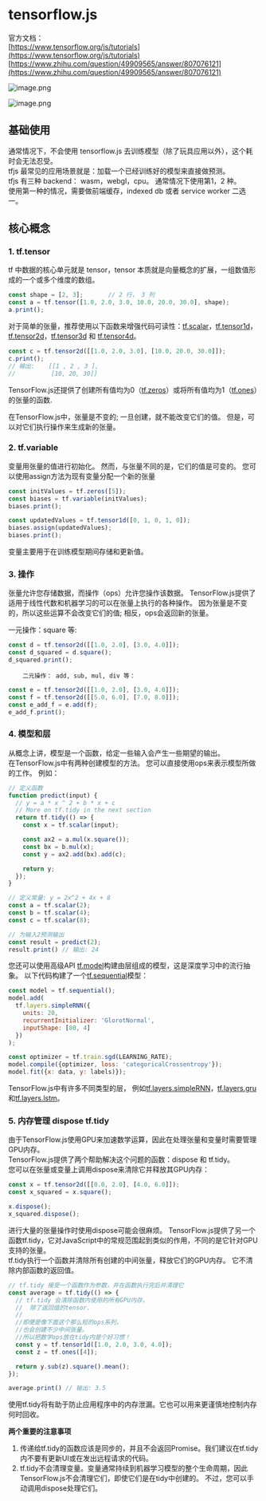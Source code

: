 # tensorflow.js

官方文档：        
[https://www.tensorflow.org/js/tutorials](https://www.tensorflow.org/js/tutorials)        
[https://www.zhihu.com/question/49909565/answer/807076121](https://www.zhihu.com/question/49909565/answer/807076121)        
        
![image.png](https://intranetproxy.alipay.com/skylark/lark/0/2020/png/150502/1591505758739-7d43c42a-da98-4072-af89-00a47816dbab.png#align=left&display=inline&height=699&margin=%5Bobject%20Object%5D&name=image.png&originHeight=1398&originWidth=1440&size=454145&status=done&style=none&width=720)        

![image.png](https://intranetproxy.alipay.com/skylark/lark/0/2020/png/150502/1591505546289-5bc6d76a-a864-4009-be7b-fc0ca88d5b18.png#align=left&display=inline&height=158&margin=%5Bobject%20Object%5D&name=image.png&originHeight=316&originWidth=554&size=156726&status=done&style=none&width=277)

## 基础使用
通常情况下，不会使用 tensorflow.js 去训练模型（除了玩具应用以外），这个耗时会无法忍受。        
tfjs 最常见的应用场景就是：加载一个已经训练好的模型来直接做预测。        
tfjs 有三种 backend： wasm，webgl，cpu。 通常情况下使用第1，2 种。        
使用第一种的情况，需要做前端缓存，indexed db 或者 service worker 二选一。        


## 核心概念

### 1. tf.tensor
tf 中数据的核心单元就是 tensor，tensor 本质就是向量概念的扩展，一组数值形成的一个或多个维度的数组。
```javascript
const shape = [2, 3];		// 2 行， 3 列
const a = tf.tensor([1.0, 2.0, 3.0, 10.0, 20.0, 30.0], shape);	 
a.print();
```
对于简单的张量，推荐使用以下函数来增强代码可读性：[tf.scalar](https://js.tensorflow.org/api/latest/index.html%23scalar)，[tf.tensor1d](https://js.tensorflow.org/api/latest/index.html%23tensor1d)，[tf.tensor2d](https://js.tensorflow.org/api/latest/index.html%23tensor2d)，[tf.tensor3d](https://js.tensorflow.org/api/latest/index.html%23tensor3d) 和 [tf.tensor4d](https://js.tensorflow.org/api/latest/index.html%23tensor4d)。

```javascript
const c = tf.tensor2d([[1.0, 2.0, 3.0], [10.0, 20.0, 30.0]]);
c.print();
// 输出:    [[1 , 2 , 3 ],
//          [10, 20, 30]]
```
TensorFlow.js还提供了创建所有值均为0（[tf.zeros](https://js.tensorflow.org/api/latest/index.html%23zeros)）或将所有值均为1（[tf.ones](https://js.tensorflow.org/api/latest/index.html%23ones)）的张量的函数.

在TensorFlow.js中，张量是不变的; 一旦创建，就不能改变它们的值。         但是，可以对它们执行操作来生成新的张量。

### 2. tf.variable
变量用张量的值进行初始化。 然而，与张量不同的是，它们的值是可变的。 您可以使用assign方法为现有变量分配一个新的张量
```javascript
const initValues = tf.zeros([5]);
const biases = tf.variable(initValues);
biases.print();

const updatedValues = tf.tensor1d([0, 1, 0, 1, 0]);
biases.assign(updatedValues);
biases.print();
```
变量主要用于在训练模型期间存储和更新值。


### 3. 操作
张量允许您存储数据，而操作（ops）允许您操作该数据。 TensorFlow.js提供了适用于线性代数和机器学习的可以在张量上执行的各种操作。 因为张量是不变的，所以这些运算不会改变它们的值; 相反，ops会返回新的张量。

一元操作：square 等:
```javascript
const d = tf.tensor2d([[1.0, 2.0], [3.0, 4.0]]);
const d_squared = d.square();
d_squared.print();
```

        二元操作： add, sub, mul, div 等：
```javascript
const e = tf.tensor2d([[1.0, 2.0], [3.0, 4.0]]);
const f = tf.tensor2d([[5.0, 6.0], [7.0, 8.0]]);
const e_add_f = e.add(f);
e_add_f.print();
```


### 4. 模型和层
从概念上讲，模型是一个函数，给定一些输入会产生一些期望的输出。        
在TensorFlow.js中有两种创建模型的方法。 您可以直接使用ops来表示模型所做的工作。 例如：
```javascript
// 定义函数
function predict(input) {
  // y = a * x ^ 2 + b * x + c
  // More on tf.tidy in the next section
  return tf.tidy(() => {
    const x = tf.scalar(input);

    const ax2 = a.mul(x.square());
    const bx = b.mul(x);
    const y = ax2.add(bx).add(c);

    return y;
  });
}

// 定义常量: y = 2x^2 + 4x + 8
const a = tf.scalar(2);
const b = tf.scalar(4);
const c = tf.scalar(8);

// 为输入2预测输出
const result = predict(2);
result.print() // 输出: 24
```
您还可以使用高级API [tf.model](https://js.tensorflow.org/api/latest/index.html%23model)构建由层组成的模型，这是深度学习中的流行抽象。 以下代码构建了一个[tf.sequential](https://js.tensorflow.org/api/latest/index.html%23sequential)模型：
```javascript
const model = tf.sequential();
model.add(
  tf.layers.simpleRNN({
    units: 20,
    recurrentInitializer: 'GlorotNormal',
    inputShape: [80, 4]
  })
);

const optimizer = tf.train.sgd(LEARNING_RATE);
model.compile({optimizer, loss: 'categoricalCrossentropy'});
model.fit({x: data, y: labels)});
```
TensorFlow.js中有许多不同类型的层， 例如[tf.layers.simpleRNN](https://js.tensorflow.org/api/latest/index.html%23layers.simpleRNN)，[tf.layers.gru](https://js.tensorflow.org/api/latest/index.html%23layers.gru)和[tf.layers.lstm](https://js.tensorflow.org/api/latest/index.html%23layers.lstm)。


### 5. 内存管理 dispose tf.tidy
由于TensorFlow.js使用GPU来加速数学运算，因此在处理张量和变量时需要管理GPU内存。        
TensorFlow.js提供了两个帮助解决这个问题的函数：dispose 和 tf.tidy。        
您可以在张量或变量上调用dispose来清除它并释放其GPU内存：
```javascript
const x = tf.tensor2d([[0.0, 2.0], [4.0, 6.0]]);
const x_squared = x.square();

x.dispose();
x_squared.dispose();
```

进行大量的张量操作时使用dispose可能会很麻烦。 TensorFlow.js提供了另一个函数tf.tidy，它对JavaScript中的常规范围起到类似的作用，不同的是它针对GPU支持的张量。                
tf.tidy执行一个函数并清除所有创建的中间张量，释放它们的GPU内存。 它不清除内部函数的返回值。
```javascript
// tf.tidy 接受一个函数作为参数，并在函数执行完后并清理它 
const average = tf.tidy(() => {
  // tf.tidy 会清除函数内使用的所有GPU内存，
  //  除了返回值的tensor.
  //
  //即便是像下面这个那么短的ops系列，
  //也会创建不少中间张量。
  //所以把数学ops放在tidy内是个好习惯！
  const y = tf.tensor1d([1.0, 2.0, 3.0, 4.0]);
  const z = tf.ones([4]);

  return y.sub(z).square().mean();
});

average.print() // 输出: 3.5

```
使用tf.tidy将有助于防止应用程序中的内存泄漏。它也可以用来更谨慎地控制内存何时回收。

**两个重要的注意事项**        
1. 传递给tf.tidy的函数应该是同步的，并且不会返回Promise。我们建议在tf.tidy内不要有更新UI或在发出远程请求的代码。        
2. tf.tidy不会清理变量。变量通常持续到机器学习模型的整个生命周期，因此TensorFlow.js不会清理它们，即使它们是在tidy中创建的。
不过，您可以手动调用dispose处理它们。

